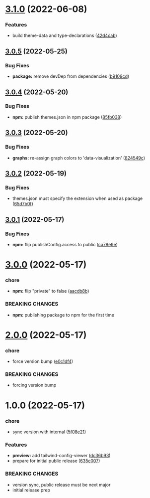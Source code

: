 # [3.1.0](https://github.com/CrowdStrike/tailwind-toucan-base/compare/v3.0.5...v3.1.0) (2022-06-08)


### Features

* build theme-data and type-declarations ([42d4cab](https://github.com/CrowdStrike/tailwind-toucan-base/commit/42d4cabec40a3603004759b69f39ce673d930b12))

## [3.0.5](https://github.com/CrowdStrike/tailwind-toucan-base/compare/v3.0.4...v3.0.5) (2022-05-25)


### Bug Fixes

* **package:** remove devDep from dependencies ([b9109cd](https://github.com/CrowdStrike/tailwind-toucan-base/commit/b9109cda4985fef70ce50acb2c3bb4b3a81dcce8))

## [3.0.4](https://github.com/CrowdStrike/tailwind-toucan-base/compare/v3.0.3...v3.0.4) (2022-05-20)


### Bug Fixes

* **npm:** publish themes.json in npm package ([85fb038](https://github.com/CrowdStrike/tailwind-toucan-base/commit/85fb038edb93f9771692648bc3d5a44b5c5e8a19))

## [3.0.3](https://github.com/CrowdStrike/tailwind-toucan-base/compare/v3.0.2...v3.0.3) (2022-05-20)


### Bug Fixes

* **graphs:** re-assign graph colors to 'data-visualization' ([824549c](https://github.com/CrowdStrike/tailwind-toucan-base/commit/824549c3fc50f0a82ca313d7556a33fbb2b8aa82))

## [3.0.2](https://github.com/CrowdStrike/tailwind-toucan-base/compare/v3.0.1...v3.0.2) (2022-05-19)


### Bug Fixes

* themes.json must specify the extension when used as package ([65d7b0f](https://github.com/CrowdStrike/tailwind-toucan-base/commit/65d7b0f2c13a3a1d4477a27bccd11fbc2d803811))

## [3.0.1](https://github.com/CrowdStrike/tailwind-toucan-base/compare/v3.0.0...v3.0.1) (2022-05-17)


### Bug Fixes

* **npm:** flip publishConfig.access to public ([ca78e9e](https://github.com/CrowdStrike/tailwind-toucan-base/commit/ca78e9e75c9ba3e46581b947703c94acbc01356e))

# [3.0.0](https://github.com/CrowdStrike/tailwind-toucan-base/compare/v2.0.0...v3.0.0) (2022-05-17)


### chore

* **npm:** flip "private" to false ([aacdb8b](https://github.com/CrowdStrike/tailwind-toucan-base/commit/aacdb8b6e5d7b03be3dde2b78d15d695195add1c))


### BREAKING CHANGES

* **npm:** publishing package to npm for the first time

# [2.0.0](https://github.com/CrowdStrike/tailwind-toucan-base/compare/v1.0.0...v2.0.0) (2022-05-17)


### chore

* force version bump ([e0c1df4](https://github.com/CrowdStrike/tailwind-toucan-base/commit/e0c1df4bdc6e662cd8d472137acfa2df141738ef))


### BREAKING CHANGES

* forcing version bump

# 1.0.0 (2022-05-17)


### chore

* sync version with internal ([5f08e21](https://github.com/CrowdStrike/tailwind-toucan-base/commit/5f08e216af47feefeae203d9639f6aad365e7723))


### Features

* **preview:** add tailwind-config-viewer ([dc36b93](https://github.com/CrowdStrike/tailwind-toucan-base/commit/dc36b934be74ebcbb553c1a07a1230fc74893592))
* prepare for initial public release ([635c007](https://github.com/CrowdStrike/tailwind-toucan-base/commit/635c007682d5b3e70857cbf0ba366d65c9bc7807))


### BREAKING CHANGES

* version sync, public release must be next major
* initial release prep
